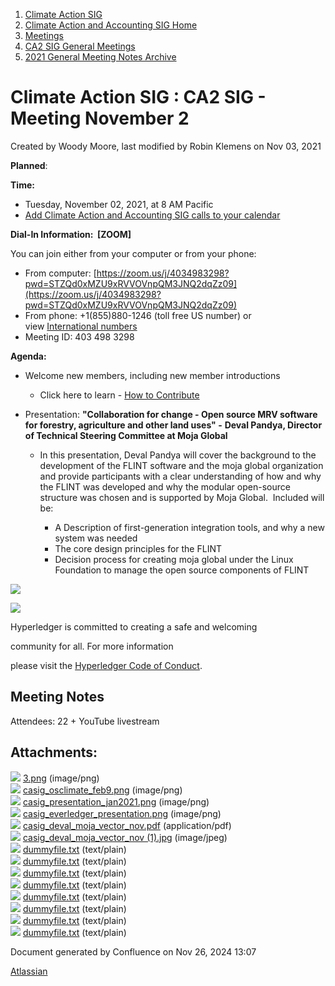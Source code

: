1. [Climate Action SIG](index.html)
2. [Climate Action and Accounting SIG Home](Climate-Action-and-Accounting-SIG-Home_19005445.html)
3. [Meetings](Meetings_19005583.html)
4. [CA2 SIG General Meetings](CA2-SIG-General-Meetings_19006785.html)
5. [2021 General Meeting Notes Archive](2021-General-Meeting-Notes-Archive_19006648.html)

# Climate Action SIG : CA2 SIG - Meeting November 2

Created by Woody Moore, last modified by Robin Klemens on Nov 03, 2021

**Planned**:

**Time:**

- Tuesday, November 02, 2021, at 8 AM Pacific
- [Add Climate Action and Accounting SIG calls to your calendar](https://lists.hyperledger.org/g/climate-sig/ics/invite.ics?repeatid=24572)

**Dial-In Information:  \[ZOOM]**

You can join either from your computer or from your phone:

- From computer: [https://zoom.us/j/4034983298?pwd=STZQd0xMZU9xRVVOVnpQM3JNQ2dqZz09](https://zoom.us/j/4034983298?pwd=STZQd0xMZU9xRVVOVnpQM3JNQ2dqZz09)
- From phone: +1(855)880-1246 (toll free US number) or view [International numbers](https://zoom.us/u/bAaJoyznp)
- Meeting ID: 403 498 3298

**Agenda:**

- Welcome new members, including new member introductions
  
  - Click here to learn - [How to Contribute](How-to-Contribute_19006806.html)
- Presentation: **"Collaboration for change - Open source MRV software for forestry, agriculture and other land uses" -** **Deval Pandya, Director of Technical Steering Committee at Moja Global** 
  
  - In this presentation, Deval Pandya will cover the background to the development of the FLINT software and the moja global organization and provide participants with a clear understanding of how and why the FLINT was developed and why the modular open-source structure was chosen and is supported by Moja Global.  Included will be:
    
    - A Description of first-generation integration tools, and why a new system was needed
    - The core design principles for the FLINT
    - Decision process for creating moja global under the Linux Foundation to manage the open source components of FLINT

![](https://wiki.hyperledger.org/download/attachments/29034696/Antitrustnotice.png?version=1&modificationDate=1581695654000&api=v2)

![](https://wiki.hyperledger.org/download/attachments/2392771/welcome.png?version=2&modificationDate=1572450107000&api=v2)

Hyperledger is committed to creating a safe and welcoming

community for all. For more information

please visit the [Hyperledger Code of Conduct](https://lf-hyperledger.atlassian.net/wiki/spaces/HYP/pages/19595281/Hyperledger+Code+of+Conduct).

## **Meeting Notes**

Attendees: 22 + YouTube livestream

## Attachments:

![](images/icons/bullet_blue.gif) [3.png](attachments/19008431/19008433.png) (image/png)  
![](images/icons/bullet_blue.gif) [casig\_osclimate\_feb9.png](attachments/19008431/19008436.png) (image/png)  
![](images/icons/bullet_blue.gif) [casig\_presentation\_jan2021.png](attachments/19008431/19008437.png) (image/png)  
![](images/icons/bullet_blue.gif) [casig\_everledger\_presentation.png](attachments/19008431/19008442.png) (image/png)  
![](images/icons/bullet_blue.gif) [casig\_deval\_moja\_vector\_nov.pdf](attachments/19008431/19008450.pdf) (application/pdf)  
![](images/icons/bullet_blue.gif) [casig\_deval\_moja\_vector\_nov (1).jpg](attachments/19008431/19008451.jpg) (image/jpeg)  
![](images/icons/bullet_blue.gif) [dummyfile.txt](attachments/19008431/19008443.txt) (text/plain)  
![](images/icons/bullet_blue.gif) [dummyfile.txt](attachments/19008431/19008441.txt) (text/plain)  
![](images/icons/bullet_blue.gif) [dummyfile.txt](attachments/19008431/19008440.txt) (text/plain)  
![](images/icons/bullet_blue.gif) [dummyfile.txt](attachments/19008431/19008438.txt) (text/plain)  
![](images/icons/bullet_blue.gif) [dummyfile.txt](attachments/19008431/19008439.txt) (text/plain)  
![](images/icons/bullet_blue.gif) [dummyfile.txt](attachments/19008431/19008432.txt) (text/plain)  
![](images/icons/bullet_blue.gif) [dummyfile.txt](attachments/19008431/19008434.txt) (text/plain)  
![](images/icons/bullet_blue.gif) [dummyfile.txt](attachments/19008431/19008435.txt) (text/plain)

Document generated by Confluence on Nov 26, 2024 13:07

[Atlassian](http://www.atlassian.com/)
